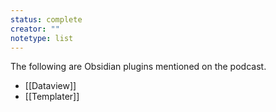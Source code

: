 ```yaml
---
status: complete
creator: ""
notetype: list
---
```

The following are Obsidian plugins mentioned on the podcast.

- [[Dataview]]
- [[Templater]]

